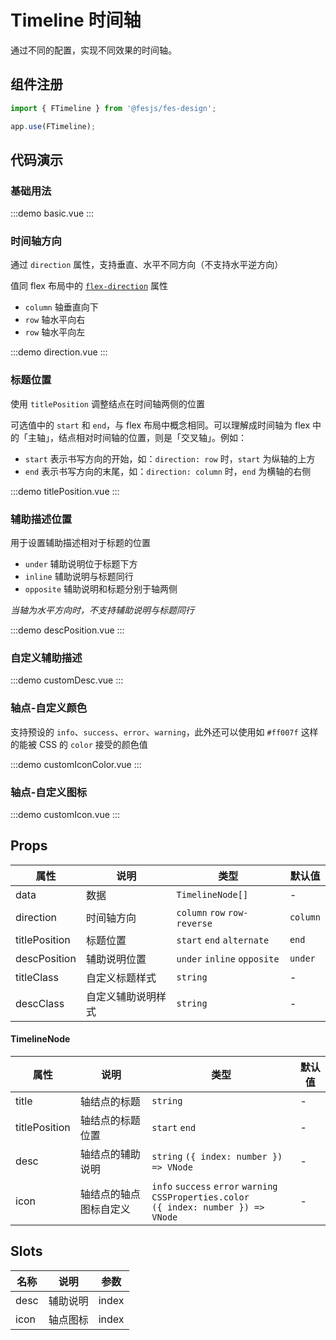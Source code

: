 # Timeline 时间轴

通过不同的配置，实现不同效果的时间轴。

## 组件注册

```js
import { FTimeline } from '@fesjs/fes-design';

app.use(FTimeline);
```

## 代码演示

### 基础用法

:::demo
basic.vue
:::

### 时间轴方向

通过 `direction` 属性，支持垂直、水平不同方向（不支持水平逆方向）

值同 flex 布局中的 [`flex-direction`](https://developer.mozilla.org/zh-CN/docs/Web/CSS/flex-direction) 属性

-   `column` 轴垂直向下
-   `row` 轴水平向右
-   `row` 轴水平向左

:::demo
direction.vue
:::

### 标题位置

使用 `titlePosition` 调整结点在时间轴两侧的位置

可选值中的 `start` 和 `end`，与 flex 布局中概念相同。可以理解成时间轴为 flex 中的「主轴」，结点相对时间轴的位置，则是「交叉轴」。例如：

-   `start` 表示书写方向的开始，如：`direction: row` 时，`start` 为纵轴的上方
-   `end` 表示书写方向的末尾，如：`direction: column` 时，`end` 为横轴的右侧

:::demo
titlePosition.vue
:::

### 辅助描述位置

用于设置辅助描述相对于标题的位置

-   `under` 辅助说明位于标题下方
-   `inline` 辅助说明与标题同行
-   `opposite` 辅助说明和标题分别于轴两侧

_当轴为水平方向时，不支持辅助说明与标题同行_

:::demo
descPosition.vue
:::

### 自定义辅助描述

:::demo
customDesc.vue
:::

### 轴点-自定义颜色

支持预设的 `info`、`success`、`error`、`warning`，此外还可以使用如 `#ff007f` 这样的能被 CSS 的 `color` 接受的颜色值

:::demo
customIconColor.vue
:::

### 轴点-自定义图标

:::demo
customIcon.vue
:::

## Props

| 属性          | 说明               | 类型                         | 默认值   |
| ------------- | ------------------ | ---------------------------- | -------- |
| data          | 数据               | `TimelineNode[]`             | -        |
| direction     | 时间轴方向         | `column` `row` `row-reverse` | `column` |
| titlePosition | 标题位置           | `start` `end` `alternate`    | `end`    |
| descPosition  | 辅助说明位置       | `under` `inline` `opposite`  | `under`  |
| titleClass    | 自定义标题样式     | `string`                     | -        |
| descClass     | 自定义辅助说明样式 | `string`                     | -        |

#### TimelineNode

| 属性          | 说明                   | 类型                                                                                              | 默认值 |
| ------------- | ---------------------- | ------------------------------------------------------------------------------------------------- | ------ |
| title         | 轴结点的标题           | `string`                                                                                          | -      |
| titlePosition | 轴结点的标题位置       | `start` `end`                                                                                     | -      |
| desc          | 轴结点的辅助说明       | `string` `({ index: number }) => VNode`                                                           | -      |
| icon          | 轴结点的轴点图标自定义 | `info` `success` `error` `warning`<br/> `CSSProperties.color`<br/> `({ index: number }) => VNode` | -      |

## Slots

| 名称 | 说明     | 参数  |
| ---- | -------- | ----- |
| desc | 辅助说明 | index |
| icon | 轴点图标 | index |

